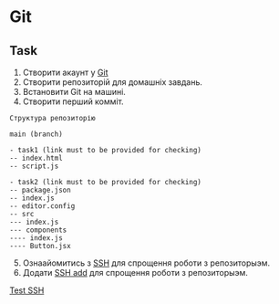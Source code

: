 # Git

## Task

1. Створити акаунт у [Git](https://github.com/)
2. Створити репозиторій для домашніх завдань.
3. Встановити Git на машині.
4. Створити перший комміт.
```text
Структура репозиторію

main (branch)

- task1 (link must to be provided for checking)
-- index.html
-- script.js

- task2 (link must to be provided for checking)
-- package.json
-- index.js
-- editor.config
-- src
--- index.js
--- components
---- index.js
---- Button.jsx
```
5. Ознаайомитись з [SSH](https://docs.github.com/en/authentication/connecting-to-github-with-ssh/generating-a-new-ssh-key-and-adding-it-to-the-ssh-agent) для спрощення роботи з репозиторыэм. 
6. Додати [SSH add](https://docs.github.com/en/authentication/connecting-to-github-with-ssh/adding-a-new-ssh-key-to-your-github-account) для спрощення роботи з репозиторыэм. 

[Test SSH](https://docs.github.com/en/authentication/connecting-to-github-with-ssh/testing-your-ssh-connection)
